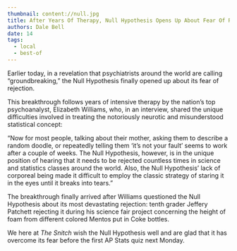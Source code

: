 ```yaml
---
thumbnail: content://null.jpg
title: After Years Of Therapy, Null Hypothesis Opens Up About Fear Of Rejection 
authors: Dale Bell 
date: 14
tags:
  - local
  - best-of
---
```


Earlier today, in a revelation that psychiatrists around the world are calling “groundbreaking,” the Null Hypothesis finally opened up about its fear of rejection. 

This breakthrough follows years of intensive therapy by the nation’s top psychoanalyst, Elizabeth Williams, who, in an interview, shared the unique difficulties involved in treating the notoriously neurotic and misunderstood statistical concept:

“Now for most people, talking about their mother, asking them to describe a random doodle, or repeatedly telling them ‘it’s not your fault’ seems to work after a couple of weeks. The Null Hypothesis, however, is in the unique position of hearing that it needs to be rejected countless times in science and statistics classes around the world. Also, the Null Hypothesis’ lack of corporeal being made it difficult to employ the classic strategy of staring it in the eyes until it breaks into tears.”

The breakthrough finally arrived after Williams questioned the Null Hypothesis about its most devastating rejection: tenth grader Jeffery Patchett rejecting it during his science fair project concerning the height of foam from different colored Mentos put in Coke bottles.

We here at *The Snitch* wish the Null Hypothesis well and are glad that it has overcome its fear before the first AP Stats quiz next Monday.
